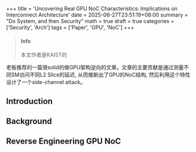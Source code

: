 +++
title = 'Uncovering Real GPU NoC Characteristics: Implications on Interconnect Architecture'
date = 2025-06-27T23:51:19+08:00
summary = "Do System, and then Security"
math = true
draft = true
categories = ['Security', 'Arch']
tags = ['Paper', 'GPU', 'NoC']
+++

> #### Info
>
> 本文作者是KAIST的

老板推荐的一篇很solid的做GPU架构逆向的文章。文章的主要贡献是通过测量不同SM访问不同L2 Slice的延迟, 从而推断出了GPU的NoC结构, 然后利用这个特性设计了一个side-channel attack。

## Introduction


## Background


## Reverse Engineering GPU NoC
